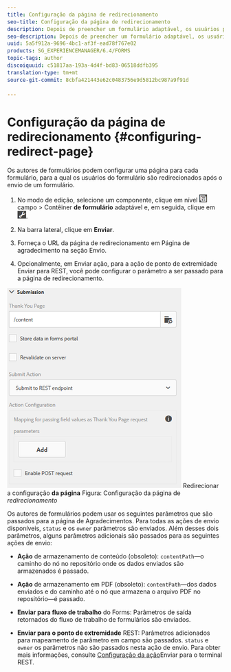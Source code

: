 ```yaml
---
title: Configuração da página de redirecionamento
seo-title: Configuração da página de redirecionamento
description: Depois de preencher um formulário adaptável, os usuários podem ser redirecionados para uma página da Web que os autores de formulários podem configurar ao criar o formulário.
seo-description: Depois de preencher um formulário adaptável, os usuários podem ser redirecionados para uma página da Web que os autores de formulários podem configurar ao criar o formulário.
uuid: 5a5f912a-9696-4bc1-af3f-ead78f767e02
products: SG_EXPERIENCEMANAGER/6.4/FORMS
topic-tags: author
discoiquuid: c51817aa-193a-4d4f-bd83-06518ddfb395
translation-type: tm+mt
source-git-commit: 8cbfa421443e62c0483756e9d5812bc987a9f91d

---
```



# Configuração da página de redirecionamento {#configuring-redirect-page}

Os autores de formulários podem configurar uma página para cada formulário, para a qual os usuários do formulário são redirecionados após o envio de um formulário.

1. No modo de edição, selecione um componente, clique em nível ![de](assets/field-level.png) campo > Contêiner **de formulário** adaptável e, em seguida, clique em ![cmppr](assets/cmppr.png).

1. Na barra lateral, clique em **Enviar**.

1. Forneça o URL da página de redirecionamento em Página de agradecimento na seção Envio.
1. Opcionalmente, em Enviar ação, para a ação de ponto de extremidade Enviar para REST, você pode configurar o parâmetro a ser passado para a página de redirecionamento.

![](assets/thank-you-setting-1.png) Redirecionar a configuração **da página** Figura: Configuração da página de *redirecionamento*

Os autores de formulários podem usar os seguintes parâmetros que são passados para a página de Agradecimentos. Para todas as ações de envio disponíveis, `status` e os `owner` parâmetros são enviados. Além desses dois parâmetros, alguns parâmetros adicionais são passados para as seguintes ações de envio:

* **Ação** de armazenamento de conteúdo (obsoleto): `contentPath`—o caminho do nó no repositório onde os dados enviados são armazenados é passado.

* **Ação** de armazenamento em PDF (obsoleto): `contentPath`—dos dados enviados e do caminho até o nó que armazena o arquivo PDF no repositório—é passado.

* **Enviar para fluxo de trabalho** do Forms: Parâmetros de saída retornados do fluxo de trabalho de formulários são enviados.

* **Enviar para o ponto de extremidade** REST: Parâmetros adicionados para mapeamento de parâmetro em campo são passados. `status` e `owner` os parâmetros não são passados nesta ação de envio. Para obter mais informações, consulte [Configuração da ação](/help/forms/using/configuring-submit-actions.md)Enviar para o terminal REST.

